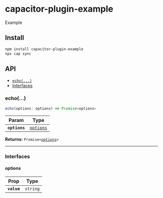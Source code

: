 # capacitor-plugin-example

Example

## Install

```bash
npm install capacitor-plugin-example
npx cap sync
```

## API

<docgen-index>

* [`echo(...)`](#echo)
* [Interfaces](#interfaces)

</docgen-index>

<docgen-api>
<!--Update the source file JSDoc comments and rerun docgen to update the docs below-->

### echo(...)

```typescript
echo(options: options) => Promise<options>
```

| Param         | Type                                        |
| ------------- | ------------------------------------------- |
| **`options`** | <code><a href="#options">options</a></code> |

**Returns:** <code>Promise&lt;<a href="#options">options</a>&gt;</code>

--------------------


### Interfaces


#### options

| Prop        | Type                |
| ----------- | ------------------- |
| **`value`** | <code>string</code> |

</docgen-api>
